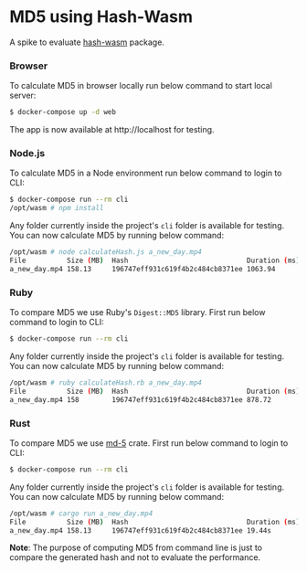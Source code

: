 # MD5 using Hash-Wasm

A spike to evaluate [hash-wasm](https://github.com/Daninet/hash-wasm/) package.

### Browser
To calculate MD5 in browser locally run below command to start local server:
```bash
$ docker-compose up -d web
```
The app is now available at http://localhost for testing.

### Node.js
To calculate MD5 in a Node environment run below command to login to CLI:
```bash
$ docker-compose run --rm cli
/opt/wasm # npm install
```
Any folder currently inside the project's `cli` folder is available for testing. You can now calculate MD5 by running below command:
```bash
/opt/wasm # node calculateHash.js a_new_day.mp4
File          Size (MB)  Hash                             Duration (ms)   Throughput (MB/s)
a_new_day.mp4 158.13     196747eff931c619f4b2c484cb8371ee 1063.94         148.63
```

### Ruby
To compare MD5 we use Ruby's `Digest::MD5` library. First run below command to login to CLI:
```bash
$ docker-compose run --rm cli
```
Any folder currently inside the project's `cli` folder is available for testing. You can now calculate MD5 by running below command:
```bash
/opt/wasm # ruby calculateHash.rb a_new_day.mp4
File          Size (MB)  Hash                             Duration (ms)   Throughput (MB/s)
a_new_day.mp4 158        196747eff931c619f4b2c484cb8371ee 878.72          179.81
```

### Rust
To compare MD5 we use [md-5](https://crates.io/crates/md-5) crate. First run below command to login to CLI:
```bash
$ docker-compose run --rm cli
```
Any folder currently inside the project's `cli` folder is available for testing. You can now calculate MD5 by running below command:
```bash
/opt/wasm # cargo run a_new_day.mp4
File          Size (MB)  Hash                             Duration (ms)  Throughput (MB/s)
a_new_day.mp4 158.13     196747eff931c619f4b2c484cb8371ee 19.44s         6.33
```
**Note**: The purpose of computing MD5 from command line is just to compare the generated hash and not to evaluate the performance.